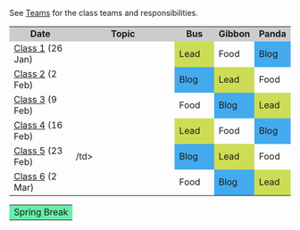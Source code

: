 See [Teams](/teams) for the class teams and responsibilities.

<table>
<tr bgcolor="#CCC"><td style="text-align:center" width="22%"><b>Date</b></td><td style="text-align:center"><b>Topic</b></td><td style="text-align:center" width="14%"><b>Bus</b></td><td style="text-align:center" width="14%"><b>Gibbon</b></td><td style="text-align:center" width=12%><b>Panda</b></td></tr>

<tr><td><a href="/class1">Class 1</a> (26 Jan)</td><td></td><td bgcolor="#CCDD55">Lead</td><td>Food</td><td bgcolor="#44AAEE">Blog</td></tr>
<tr><td><a href="/class2">Class 2</a> (2 Feb)</td><td></td><td bgcolor="#44AAEE">Blog</td><td bgcolor="#CCDD55">Lead</td><td>Food</td></tr>
<tr><td><a href="/class3">Class 3</a> (9 Feb)</td><td></td><td>Food</td><td bgcolor="#44AAEE">Blog</td><td bgcolor="#CCDD55">Lead</td></tr>
<tr><td><a href="/class4">Class 4</a> (16 Feb)</td><td></td><td bgcolor="#CCDD55">Lead</td><td>Food</td><td bgcolor="#44AAEE">Blog</td></tr>
<tr><td><A href="/class5">Class 5</a> (23 Feb)</td><td>/td><td bgcolor="#44AAEE">Blog</td><td bgcolor="#CCDD55">Lead</td><td>Food</td></tr>
<tr><td><a href="/class6">Class 6</a> (2 Mar)</td><td></td><td>Food</td><td bgcolor="#44AAEE">Blog</td><td bgcolor="#CCDD55">Lead</td></tr>
</table>

<table>
<tr><td bgcolor="#66EEAA" style="text-align:center" colspan=5>Spring Break</td></tr>
</table>

<table>
